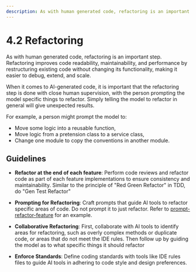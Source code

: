 ```yaml
---
description: As with human generated code, refactoring is an important step. Refactoring improves code readability, maintainability, and performance by restructuring existing code without changing its functionality.
---
```


# 4.2 Refactoring

As with human generated code, refactoring is an important step. Refactoring improves code readability, maintainability, and performance by restructuring existing code without changing its functionality, making it easier to debug, extend, and scale.

When it comes to AI-generated code, it is important that the refactoring step is done with close human supervision, with the person prompting the model specific things to refactor. Simply telling the model to refactor in general will give unexpected results.

For example, a person might prompt the model to:

- Move some logic into a reusable function,
- Move logic from a pretension class to a service class,
- Change one module to copy the conventions in another module.

## Guidelines

- **Refactor at the end of each feature**: Perform code reviews and refactor code as part of each feature implementations to ensure consistency and maintainability. Similar to the principle of "Red Green Refactor" in TDD, do "Gen Test Refactor"

- **Prompting for Refactoring**: Craft prompts that guide AI tools to refactor specific areas of code. Do not prompt it to just refactor.  Refer to [prompt-refactor-feature](../../prompt-library/development/prompt-refactor-feature.md) for an example.

- **Collaborative Refactoring**: First, collaborate with AI tools to identify areas for refactoring, such as overly complex methods or duplicate code, or areas that do not meet the IDE rules. Then follow up by guiding the model as to what specific things it should refactor 

- **Enforce Standards**: Define coding standards with tools like IDE rules files to guide AI tools in adhering to code style and design preferences. 
